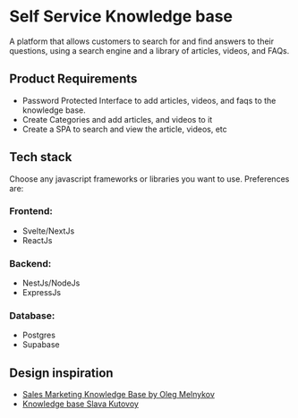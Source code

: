 # Self Service Knowledge base

A platform that allows customers to search for and find answers to their questions, using a search engine and a library of articles, videos, and FAQs.

## Product Requirements

- Password Protected Interface to add articles, videos, and faqs to the knowledge base.
- Create Categories and add articles, and videos to it
- Create a SPA to search and view the article, videos, etc

## Tech stack
Choose any javascript frameworks or libraries you want to use. Preferences are:

### Frontend: 
- Svelte/NextJs
- ReactJs

### Backend: 
- NestJs/NodeJs
- ExpressJs

### Database:
- Postgres
- Supabase

## Design inspiration
- [Sales Marketing Knowledge Base by Oleg Melnykov](https://dribbble.com/shots/4164966-Sales-Marketing-Knowledge-Base)
- [Knowledge base Slava Kutovoy](https://dribbble.com/shots/6858322-Knowledge-base)
